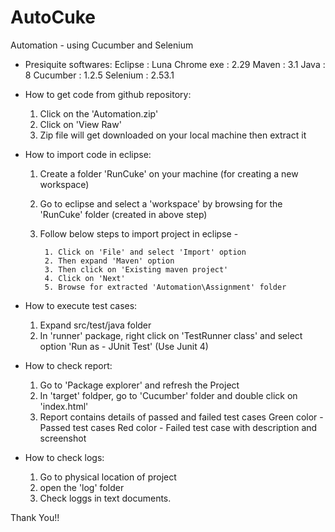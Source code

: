 # AutoCuke
Automation - using Cucumber and Selenium

* Presiquite softwares:
   Eclipse : Luna
   Chrome exe : 2.29
   Maven : 3.1
   Java : 8
   Cucumber : 1.2.5
   Selenium : 2.53.1



* How to get code from github repository:
   1. Click on the 'Automation.zip'
   2. Click on 'View Raw'
   3. Zip file will get downloaded on your local machine then extract it

* How to import code in eclipse:
   1. Create a folder 'RunCuke' on your machine (for creating a new workspace)
   2. Go to eclipse and select a 'workspace' by browsing for the 'RunCuke' folder (created in above step)
   3. Follow below steps to import project in eclipse -
   
           1. Click on 'File' and select 'Import' option 
           2. Then expand 'Maven' option 
           3. Then click on 'Existing maven project'
           4. Click on 'Next'
           5. Browse for extracted 'Automation\Assignment' folder

* How to execute test cases:
   1. Expand src/test/java folder
   2. In 'runner' package, right click on 'TestRunner class' and select option 'Run as - JUnit Test' (Use Junit 4)

* How to check report:
   1. Go to 'Package explorer' and refresh the Project
   2. In 'target' foldper, go to 'Cucumber' folder and double click on 'index.html' 
   3. Report contains details of passed and failed test cases
            Green color - Passed test cases
            Red color - Failed test case with description and screenshot

* How to check logs:
   1. Go to physical location of project
   2. open the 'log' folder 
   3. Check loggs in text documents.

Thank You!!

